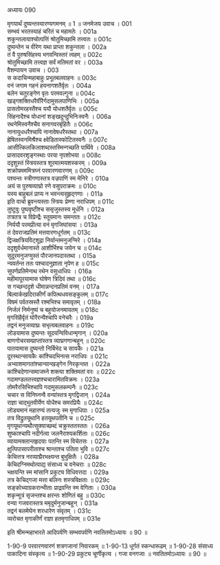 अध्यायः 090

मृगयार्थं दुष्यन्तस्यारण्यगमनम् ॥ 1 ॥
जनमेजय उवाच ।	001  
सम्भवं भरतस्याहं चरितं च महामतेः ।	001a  
शकुन्तलायाश्चोत्पत्तिं श्रोतुमिच्छामि तत्त्वतः ॥	001c  
दुष्यन्तेन च वीरेण यथा प्राप्ता शकुन्तला ।	002a  
तं वै पुरुषसिंहस्य भगवन्विस्तरं त्वहम् ॥	002c  
श्रोतुमिच्छामि तत्त्वज्ञ सर्वं मतिमतां वर ।	003a  
वैशम्पायन उवाच ।	003  
स कदाचिन्महाबाहुः प्रभूतबलवाहनः ॥	003c  
वनं जगाम गहनं हयनागशतैर्वृतः ।	004a  
बलेन चतुरङ्गेण वृतः परमवल्गुना ॥	004c  
खड्गशक्तिधरैर्वीरैर्गदामुसलपाणिभिः ।	005a  
प्रासतोमरहस्तैश्च ययौ योधशतैर्वृतः ॥	005c  
सिंहनादैश्च योधानां शङ्खदुन्दुभिनिःस्वनैः ।	006a  
रथनेमिस्वनैश्चैव सनागवरबृंहितैः ॥	006c  
नानायुधधरैश्चापि नानावेषधरैस्तथा ।	007a  
ह्रेषितस्वनमिश्रैश्च क्ष्वेडितास्फोटितस्वनैः ॥	007c  
आसीत्किलकिलाशब्दस्तस्मिन्गच्छति पार्थिवे ।	008a  
प्रासादवरशृङ्गस्थाः परया नृपशोभया ॥	008c  
ददृशुस्तं स्त्रियस्तत्र शूरमात्मयशस्करम् ।	009a  
शक्रोपमममित्रघ्नं परवारणवारणम् ॥	009c  
पश्यन्तः स्त्रीगणास्तत्र वज्रपाणिं स्म मेनिरे ।	010a  
अयं स पुरुषव्याघ्रो रणे वसुपराक्रमः ॥	010c  
यस्य बाहुबलं प्राप्य न भवन्त्यसुहृद्गणाः ।	011a  
इति वाचो ब्रुवन्त्यस्ताः स्त्रियः प्रेम्णा नराधिपम् ॥	011c  
तुष्टुवुः पुष्पवृष्टीश्च ससृजुस्तस्य मूर्धनि ।	012a  
तत्रतत्र च विप्रेन्द्रैः स्तूयमानः समन्ततः ॥	012c  
निर्ययौ परमप्रीत्या वनं मृगजिघांसया ।	013a  
तं देवराजप्रतिमं मत्तवारणधूर्गतम् ॥	013c  
द्विजक्षत्रियविट्शूद्रा निर्यान्तमनुजग्मिरे ।	014a  
ददृशुर्वर्धमानास्ते आशीर्भिश्च जयेन च ॥	014c  
सुदूरमनुजग्मुस्तं पौरजानपदास्तथा ।	015a  
न्यवर्तन्त ततः पश्चादनुज्ञाता नृपेण ह ॥	015c  
सुपर्णप्रतिमेनाथ रथेन वसुधाधिपः ।	016a  
महीमापूरयामास घोषेण त्रिदिवं तथा ॥	016c  
स गच्छन्ददृशे धीमान्नन्दनप्रतिमं वनम् ।	017a  
बिल्वार्कखदिराकीर्णं कपित्थधवसङ्कुलम् ॥	017c  
विषमं पर्वतस्रस्तै रश्मभिश्च समावृतम् ।	018a  
निर्जलं निर्मनुष्यं च बहुयोजनमायतम् ॥	018c  
मृगसिंहैर्वृतं घोरैरन्यैश्चापि वनेचरैः ।	019a  
तद्वनं मनुजव्याघ्रः सभृत्यबलवाहनः ॥	019c  
लोडयामास दुष्यन्तः सूदयन्विविधान्मृगान् ।	020a  
बाणगोचरसम्प्राप्तांस्तत्र व्याघ्रगणान्बहून् ॥	020c  
पातयामास दुष्यन्तो निर्बिभेद च सायकैः ।	021a  
दूरस्थान्सायकैः कांश्चिदभिनत्स नराधिपः ॥	021c  
अभ्याशमागतांश्चान्यान्खड्गेन निरकृन्तत ।	022a  
कांश्चिदेणान्समाजघ्ने शक्त्या शक्तिमतां वरः ॥	022c  
गदामण्डलतत्त्वज्ञश्चचारामितविक्रमः ।	023a  
तोमरैरसिभिश्चापि गदामुसलकम्पनैः ॥	023c  
चचार स विनिघ्नन्वै वन्यांस्तत्र मृगद्विजान् ।	024a  
राज्ञा चाद्भुतवीर्येण योधैश्च समरप्रियैः ॥	024c  
लोड्यमानं महारण्यं तत्यजुः स्म मृगाधिपाः ।	025a  
तत्र विद्रुतयूथानि हतयूथपतीनि च ॥	025c  
मृगयूथान्यथौत्सुक्याच्छब्दं चक्रुस्ततस्ततः ।	026a  
शुष्काश्चापि नदीर्गत्वा जलनैराश्यकर्शिताः ॥	026c  
व्यायामक्लान्तहृदयाः पतन्ति स्म विचेतसः ।	027a  
क्षुत्पिपासापरीताश्च श्रान्ताश्च पतिता भुवि ॥	027c  
केचित्तत्र नरव्याघ्रैरभक्ष्यन्त बुभुक्षितैः ।	028a  
केचिदग्निमथोत्पाद्य संसाध्य च वनेचराः ॥	028c  
भक्षयन्ति स्म मांसानि प्रकुट्य विधिवत्तदा ।	029a  
तत्र केचिद्गजा मत्ता बलिनः शस्त्रविक्षताः ॥	029c  
सङ्कोच्याग्रकरान्भीताः प्राद्रवन्ति स्म वेगिताः ।	030a  
शकृन्मूत्रं सृजन्तश्च क्षरन्तः शोणितं बहु ॥	030c  
वन्या गजवरास्तत्र ममृदुर्मनुजान्बहून् ।	031a  
तद्वनं बलमेघेन शरधारेण संवृतम् ।	031c  
व्यरोचत मृगाकीर्णं राज्ञा हतमृगाधिपम् ॥	031e  

इति श्रीमन्महाभारते आदिपर्वणि सम्भवपर्वणि नवतितमोऽध्यायः ॥ 90 ॥

1-90-9 परवारणवारणं शत्रगजानां निवारकम् ॥ 1-90-13 धूर्गतं स्कन्धारूढम् ॥ 1-90-28 संसाध्य पाकादिना संस्कृत्य ॥ 1-90-29 प्रकुट्य चूर्णीकृत्य । गजा वनगजाः ॥ नवतितमोऽध्यायः ॥ 90 ॥
